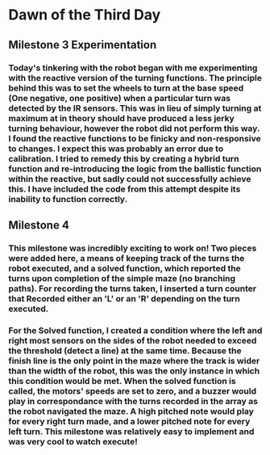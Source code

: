 # Dawn of the Third Day 
## Milestone 3 Experimentation
### Today's tinkering with the robot began with me experimenting with the reactive version of the turning functions. The principle behind this was to set the wheels to turn at the base speed (One negative, one positive) when a particular turn was detected by the IR sensors. This was in lieu of simply turning at maximum at in theory should have produced a less jerky turning behaviour, however the robot did not perform this way. I found the reactive functions to be finicky and non-responsive to changes. I expect this was probably an error due to calibration. I tried to remedy this by creating a hybrid turn function and re-introducing the logic from the ballistic function within the reactive, but sadly could not successfully achieve this. I have included the code from this attempt despite its inability to function correctly. 
## Milestone 4
### This milestone was incredibly exciting to work on! Two pieces were added here, a means of keeping track of the turns the robot executed, and a solved function, which reported the turns upon completion of the simple maze (no branching paths). For recording the turns taken, I inserted a turn counter that Recorded either an 'L' or an 'R' depending on the turn executed. 
### For the Solved function, I created a condition where the left and right most sensors on the sides of the robot needed to exceed the threshold (detect a line) at the same time. Because the finish line is the only point in the maze where the track is wider than the width of the robot, this was the only instance in which this condition would be met. When the solved function is called, the motors' speeds are set to zero, and a buzzer would play in correspondance with the turns recorded in the array as the robot navigated the maze. A high pitched note would play for every right turn made, and a lower pitched note for every left turn. This milestone was relatively easy to implement and was very cool to watch execute!
